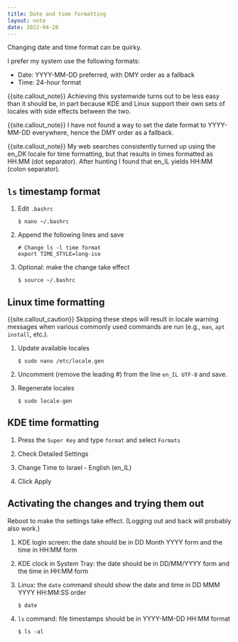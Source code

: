 ```yaml
---
title: Date and time formatting
layout: note
date: 2022-04-28
---
```


Changing date and time format can be quirky.

I  prefer my system use the following formats:
- Date: YYYY-MM-DD preferred, with DMY order as a fallback
- Time: 24-hour format

{{site.callout_note}} Achieving this systemwide turns out to be less easy
than it should be, in part because KDE and Linux support their own sets
of locales with side effects between the two.

{{site.callout_note}} I have not found a way to set the date format to
YYYY-MM-DD everywhere, hence the DMY order as a fallback.

{{site.callout_note}} My web searches consistently turned up using the
en_DK locale for time formatting, but that results in times formatted as HH.MM
(dot separator). After hunting I found that en_IL yields HH:MM (colon separator).

## `ls` timestamp format

1. Edit `.bashrc`
    ```shell
    $ nano ~/.bashrc
    ```

2. Append the following lines and save
    ```text
    # Change ls -l time format
    export TIME_STYLE=long-iso
    ```

3. Optional: make the change take effect
    ```shell
    $ source ~/.bashrc
    ```

## Linux time formatting

{{site.callout_caution}} Skipping these steps will result in locale warning
messages when various commonly used commands are run (e.g., `man`, `apt install`,
etc.).

1. Update available locales
    ```shell
    $ sudo nano /etc/locale.gen
    ```

2. Uncomment (remove the leading #) from the line `en_IL UTF-8` and save.

3. Regenerate locales
    ```shell
    $ sudo locale-gen
    ```

## KDE time formatting

1. Press the `Super Key` and type `format` and select `Formats`

2. Check Detailed Settings

3. Change Time to Israel - English (en_IL)

4. Click Apply

## Activating the changes and trying them out

Reboot to make the settings take effect. (Logging out and back will probably
also work.)

1. KDE login screen: the date should be in DD Month YYYY form and the time in HH:MM form

2. KDE clock in System Tray: the date should be in DD/MM/YYYY form and the time in HH:MM form

3. Linux: the `date` command should show the date and time in DD MMM YYYY HH:MM:SS order
    ```
    $ date
    ```

4. `ls` command: file timestamps should be in YYYY-MM-DD HH:MM format
    ```
    $ ls -al
    ```
